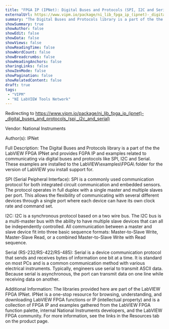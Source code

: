 ```yaml
---
title: "FPGA IP (IPNet): Digital Buses and Protocols (SPI, I2C and Serial)"
externalUrl: https://www.vipm.io/package/ni_lib_fpga_ip_(ipnet)-_digital_buses_and_protocols_(spi,_i2c_and_serial)
summary: "The Digital Buses and Protocols library is a part of the the LabVIEW FPGA IPNet and provides FGPA IP and examples related to communicating via digital buses and protocols like SPI, I2C and Serial."
showSummary: true
showAuthor: false
showEdit: false
showData: false
showViews: false
showReadingTime: false
showWordCount: false
showBreadcrumbs: false
showHeadingAnchors: false
sharingLinks: false
showZenMode: false
showPagination: false
showRelatedContent: false
draft: true
tags:
 - "VIPM"
 - "NI LabVIEW Tools Network"
---
```


Redirecting to https://www.vipm.io/package/ni_lib_fpga_ip_(ipnet)-_digital_buses_and_protocols_(spi,_i2c_and_serial)

Vendor: National Instruments

Author(s): IPNet
 
Full Description:
The Digital Buses and Protocols library is a part of the the LabVIEW FPGA IPNet and provides FGPA IP and examples related to communicating via digital buses and protocols like SPI, I2C and Serial.  These examples are installed to the LabVIEW\\examples\\FPGA\\ folder for the version of LabVIEW you install support for.

SPI (Serial Peipheral Interface): SPI is a commonly used communication protocol for both integrated circuit communication and embedded sensors. The protocol operates in full duplex with a single master and multiple slaves per port. This allows the flexibility of communicating with several different devices through a single port where each device can have its own clock rate and command set.

I2C: I2C is a synchronous protocol based on a two wire bus. The I2C bus is a multi-master bus with the ability to have multiple slave devices that can all be independently controlled. All communication between a master and slave device fit into three basic sequence formats: Master-to-Slave Write, Master-Slave Read, or a combined Master-to-Slave Write with Read sequence.

Serial (RS-232/RS-422/RS-485): Serial is a device communication protocol that sends and receives bytes of information one bit at a time. It is standard on most PCs and is a common communication method with various electrical instruments. Typically, engineers use serial to transmit ASCII data. Because serial is asynchronous, the port can transmit data on one line while receiving data on another.

Additional Information:
The libraries provided here are part of the LabVIEW FPGA IPNet. IPNet is a one-stop resource for browsing, understanding, and downloading LabVIEW FPGA functions or IP (intellectual property) and is a collection of FPGA IP and examples gathered from the LabVIEW FPGA function palette, internal National Instruments developers, and the LabVIEW FPGA community. For more information, see the links in the Resources tab on the product page.